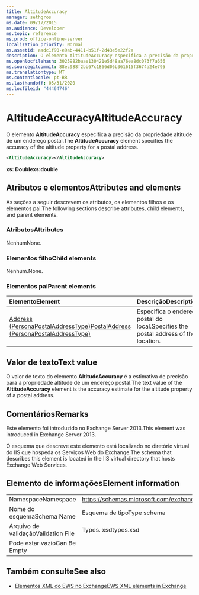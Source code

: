 ```yaml
---
title: AltitudeAccuracy
manager: sethgros
ms.date: 09/17/2015
ms.audience: Developer
ms.topic: reference
ms.prod: office-online-server
localization_priority: Normal
ms.assetid: aadc1f90-e9ab-4411-b51f-2d43e5e22f2a
description: O elemento AltitudeAccuracy especifica a precisão da propriedade altitude de um endereço postal.
ms.openlocfilehash: 3025982baae130421e5d48aa76ea8dc073f7a656
ms.sourcegitcommit: 88ec988f2bb67c1866d06b361615f3674a24e795
ms.translationtype: MT
ms.contentlocale: pt-BR
ms.lasthandoff: 05/31/2020
ms.locfileid: "44464746"
---
```

# <a name="altitudeaccuracy"></a><span data-ttu-id="e6817-103">AltitudeAccuracy</span><span class="sxs-lookup"><span data-stu-id="e6817-103">AltitudeAccuracy</span></span>

<span data-ttu-id="e6817-104">O elemento **AltitudeAccuracy** especifica a precisão da propriedade altitude de um endereço postal.</span><span class="sxs-lookup"><span data-stu-id="e6817-104">The **AltitudeAccuracy** element specifies the accuracy of the altitude property for a postal address.</span></span> 
  
```XML
<AltitudeAccuracy></AltitudeAccuracy>
```

 <span data-ttu-id="e6817-105">**xs: Double**</span><span class="sxs-lookup"><span data-stu-id="e6817-105">**xs:double**</span></span>
## <a name="attributes-and-elements"></a><span data-ttu-id="e6817-106">Atributos e elementos</span><span class="sxs-lookup"><span data-stu-id="e6817-106">Attributes and elements</span></span>

<span data-ttu-id="e6817-107">As seções a seguir descrevem os atributos, os elementos filhos e os elementos pai.</span><span class="sxs-lookup"><span data-stu-id="e6817-107">The following sections describe attributes, child elements, and parent elements.</span></span>
  
### <a name="attributes"></a><span data-ttu-id="e6817-108">Atributos</span><span class="sxs-lookup"><span data-stu-id="e6817-108">Attributes</span></span>

<span data-ttu-id="e6817-109">Nenhum</span><span class="sxs-lookup"><span data-stu-id="e6817-109">None.</span></span>
  
### <a name="child-elements"></a><span data-ttu-id="e6817-110">Elementos filho</span><span class="sxs-lookup"><span data-stu-id="e6817-110">Child elements</span></span>

<span data-ttu-id="e6817-111">Nenhum.</span><span class="sxs-lookup"><span data-stu-id="e6817-111">None.</span></span>
  
### <a name="parent-elements"></a><span data-ttu-id="e6817-112">Elementos pai</span><span class="sxs-lookup"><span data-stu-id="e6817-112">Parent elements</span></span>

|<span data-ttu-id="e6817-113">**Elemento**</span><span class="sxs-lookup"><span data-stu-id="e6817-113">**Element**</span></span>|<span data-ttu-id="e6817-114">**Descrição**</span><span class="sxs-lookup"><span data-stu-id="e6817-114">**Description**</span></span>|
|:-----|:-----|
|[<span data-ttu-id="e6817-115">Address (PersonaPostalAddressType)</span><span class="sxs-lookup"><span data-stu-id="e6817-115">PostalAddress (PersonaPostalAddressType)</span></span>](postaladdress-personapostaladdresstype.md) <br/> |<span data-ttu-id="e6817-116">Especifica o endereço postal do local.</span><span class="sxs-lookup"><span data-stu-id="e6817-116">Specifies the postal address of the location.</span></span>  <br/> |
   
## <a name="text-value"></a><span data-ttu-id="e6817-117">Valor de texto</span><span class="sxs-lookup"><span data-stu-id="e6817-117">Text value</span></span>

<span data-ttu-id="e6817-118">O valor de texto do elemento **AltitudeAccuracy** é a estimativa de precisão para a propriedade altitude de um endereço postal.</span><span class="sxs-lookup"><span data-stu-id="e6817-118">The text value of the **AltitudeAccuracy** element is the accuracy estimate for the altitude property of a postal address.</span></span> 
  
## <a name="remarks"></a><span data-ttu-id="e6817-119">Comentários</span><span class="sxs-lookup"><span data-stu-id="e6817-119">Remarks</span></span>

<span data-ttu-id="e6817-120">Este elemento foi introduzido no Exchange Server 2013.</span><span class="sxs-lookup"><span data-stu-id="e6817-120">This element was introduced in Exchange Server 2013.</span></span>
  
<span data-ttu-id="e6817-121">O esquema que descreve este elemento está localizado no diretório virtual do IIS que hospeda os Serviços Web do Exchange.</span><span class="sxs-lookup"><span data-stu-id="e6817-121">The schema that describes this element is located in the IIS virtual directory that hosts Exchange Web Services.</span></span>
  
## <a name="element-information"></a><span data-ttu-id="e6817-122">Elemento de informações</span><span class="sxs-lookup"><span data-stu-id="e6817-122">Element information</span></span>

|||
|:-----|:-----|
|<span data-ttu-id="e6817-123">Namespace</span><span class="sxs-lookup"><span data-stu-id="e6817-123">Namespace</span></span>  <br/> |https://schemas.microsoft.com/exchange/services/2006/types  <br/> |
|<span data-ttu-id="e6817-124">Nome do esquema</span><span class="sxs-lookup"><span data-stu-id="e6817-124">Schema Name</span></span>  <br/> |<span data-ttu-id="e6817-125">Esquema de tipo</span><span class="sxs-lookup"><span data-stu-id="e6817-125">Type schema</span></span>  <br/> |
|<span data-ttu-id="e6817-126">Arquivo de validação</span><span class="sxs-lookup"><span data-stu-id="e6817-126">Validation File</span></span>  <br/> |<span data-ttu-id="e6817-127">Types. xsd</span><span class="sxs-lookup"><span data-stu-id="e6817-127">types.xsd</span></span>  <br/> |
|<span data-ttu-id="e6817-128">Pode estar vazio</span><span class="sxs-lookup"><span data-stu-id="e6817-128">Can Be Empty</span></span>  <br/> ||
   
## <a name="see-also"></a><span data-ttu-id="e6817-129">Também consulte</span><span class="sxs-lookup"><span data-stu-id="e6817-129">See also</span></span>

- [<span data-ttu-id="e6817-130">Elementos XML do EWS no Exchange</span><span class="sxs-lookup"><span data-stu-id="e6817-130">EWS XML elements in Exchange</span></span>](ews-xml-elements-in-exchange.md)


